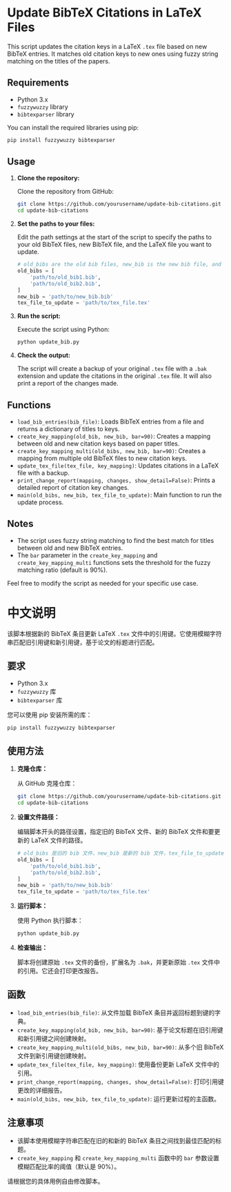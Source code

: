 # Update BibTeX Citations in LaTeX Files

This script updates the citation keys in a LaTeX `.tex` file based on new BibTeX entries. It matches old citation keys to new ones using fuzzy string matching on the titles of the papers.

## Requirements

- Python 3.x
- `fuzzywuzzy` library
- `bibtexparser` library

You can install the required libraries using pip:

```sh
pip install fuzzywuzzy bibtexparser
```

## Usage

1. **Clone the repository:**

   Clone the repository from GitHub:

   ```sh
   git clone https://github.com/yourusername/update-bib-citations.git
   cd update-bib-citations
   ```

2. **Set the paths to your files:**

   Edit the path settings at the start of the script to specify the paths to your old BibTeX files, new BibTeX file, and the LaTeX file you want to update.

   ```python
   # old_bibs are the old bib files, new_bib is the new bib file, and tex_file_to_update is the tex file to update
   old_bibs = [
       'path/to/old_bib1.bib',
       'path/to/old_bib2.bib',
   ]
   new_bib = 'path/to/new_bib.bib'
   tex_file_to_update = 'path/to/tex_file.tex'
   ```

3. **Run the script:**

   Execute the script using Python:

   ```sh
   python update_bib.py
   ```

4. **Check the output:**

   The script will create a backup of your original `.tex` file with a `.bak` extension and update the citations in the original `.tex` file. It will also print a report of the changes made.

## Functions

- `load_bib_entries(bib_file)`: Loads BibTeX entries from a file and returns a dictionary of titles to keys.
- `create_key_mapping(old_bib, new_bib, bar=90)`: Creates a mapping between old and new citation keys based on paper titles.
- `create_key_mapping_multi(old_bibs, new_bib, bar=90)`: Creates a mapping from multiple old BibTeX files to new citation keys.
- `update_tex_file(tex_file, key_mapping)`: Updates citations in a LaTeX file with a backup.
- `print_change_report(mapping, changes, show_detail=False)`: Prints a detailed report of citation key changes.
- `main(old_bibs, new_bib, tex_file_to_update)`: Main function to run the update process.

## Notes

- The script uses fuzzy string matching to find the best match for titles between old and new BibTeX entries.
- The `bar` parameter in the `create_key_mapping` and `create_key_mapping_multi` functions sets the threshold for the fuzzy matching ratio (default is 90%).

Feel free to modify the script as needed for your specific use case.



# 中文说明

该脚本根据新的 BibTeX 条目更新 LaTeX `.tex` 文件中的引用键。它使用模糊字符串匹配旧引用键和新引用键，基于论文的标题进行匹配。

## 要求

- Python 3.x
- `fuzzywuzzy` 库
- `bibtexparser` 库

您可以使用 pip 安装所需的库：

```sh
pip install fuzzywuzzy bibtexparser
```

## 使用方法

1. **克隆仓库：**

   从 GitHub 克隆仓库：

   ```sh
   git clone https://github.com/yourusername/update-bib-citations.git
   cd update-bib-citations
   ```

2. **设置文件路径：**

   编辑脚本开头的路径设置，指定旧的 BibTeX 文件、新的 BibTeX 文件和要更新的 LaTeX 文件的路径。

   ```python
   # old_bibs 是旧的 bib 文件，new_bib 是新的 bib 文件，tex_file_to_update 是要更新的 tex 文件
   old_bibs = [
       'path/to/old_bib1.bib',
       'path/to/old_bib2.bib',
   ]
   new_bib = 'path/to/new_bib.bib'
   tex_file_to_update = 'path/to/tex_file.tex'
   ```

3. **运行脚本：**

   使用 Python 执行脚本：

   ```sh
   python update_bib.py
   ```

4. **检查输出：**

   脚本将创建原始 `.tex` 文件的备份，扩展名为 `.bak`，并更新原始 `.tex` 文件中的引用。它还会打印更改报告。

## 函数

- `load_bib_entries(bib_file)`: 从文件加载 BibTeX 条目并返回标题到键的字典。
- `create_key_mapping(old_bib, new_bib, bar=90)`: 基于论文标题在旧引用键和新引用键之间创建映射。
- `create_key_mapping_multi(old_bibs, new_bib, bar=90)`: 从多个旧 BibTeX 文件到新引用键创建映射。
- `update_tex_file(tex_file, key_mapping)`: 使用备份更新 LaTeX 文件中的引用。
- `print_change_report(mapping, changes, show_detail=False)`: 打印引用键更改的详细报告。
- `main(old_bibs, new_bib, tex_file_to_update)`: 运行更新过程的主函数。

## 注意事项

- 该脚本使用模糊字符串匹配在旧的和新的 BibTeX 条目之间找到最佳匹配的标题。
- `create_key_mapping` 和 `create_key_mapping_multi` 函数中的 `bar` 参数设置模糊匹配比率的阈值（默认是 90%）。

请根据您的具体用例自由修改脚本。
